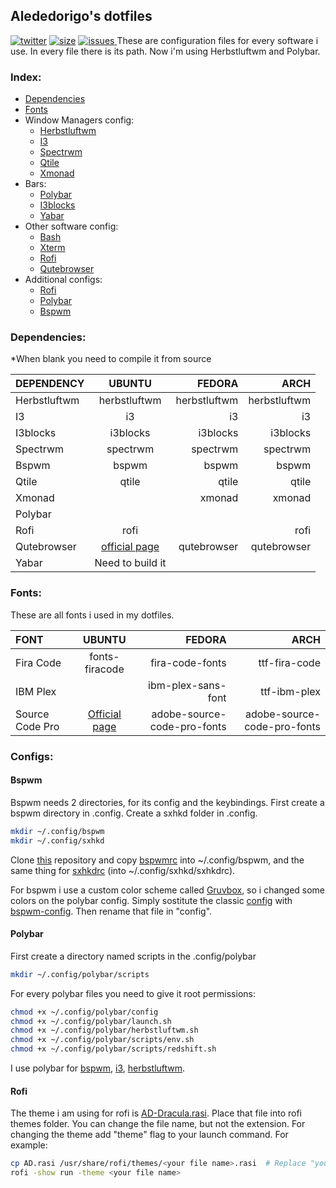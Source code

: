 ## Alededorigo's dotfiles
<a href="https://www.twitter.com/alededorigo">![twitter](https://img.shields.io/twitter/follow/alededorigo?color=1da1f2&style=for-the-badge)</a> <a href="https://github.com/Alededorigo/dotfiles">![size](https://img.shields.io/github/languages/code-size/alededorigo/dotfiles?color=1fbad6&label=size&style=for-the-badge)</a> <a href="https://github.com/Alededorigo/dotfiles/issues">![issues](https://img.shields.io/github/issues/alededorigo/dotfiles?color=c9510c&style=for-the-badge)
</a>
These are configuration files for every software i use.
In every file there is its path.
Now i'm using Herbstluftwm and Polybar.

### Index:
* [Dependencies](https://github.com/Alededorigo/dotfiles#dependencies)
* [Fonts](https://github.com/Alededorigo/dotfiles#fonts)
* Window Managers config:
  * [Herbstluftwm](https://github.com/Alededorigo/dotfiles/tree/main/.config/herbstluftwm)
  * [I3](https://github.com/Alededorigo/dotfiles/tree/main/.config/i3)
  * [Spectrwm](https://github.com/Alededorigo/dotfiles/tree/main/.spectrwm.conf)
  * [Qtile](https://github.com/Alededorigo/dotfiles/tree/main/.config/qtile)
  * [Xmonad](https://github.com/Alededorigo/dotfiles/tree/main/.xmonad/xmonad.hs)
* Bars:
  * [Polybar](https://github.com/Alededorigo/dotfiles/tree/main/.config/polybar)
  * [I3blocks](https://github.com/Alededorigo/dotfiles/tree/main/.config/i3blocks)
  * [Yabar](https://github.com/Alededorigo/dotfiles/tree/main/.config/yabar/yabar.conf)
* Other software config:
  * [Bash](https://github.com/Alededorigo/dotfiles/tree/main/.bashrc)
  * [Xterm](https://github.com/Alededorigo/dotfiles/tree/main/.Xresources)
  * [Rofi](https://github.com/Alededorigo/dotfiles/tree/main/AD.rasi)
  * [Qutebrowser](https://github.com/Alededorigo/dotfiles/tree/main/.config/qutebrowser/config.py)
* Additional configs:
  * [Rofi](https://github.com/Alededorigo/dotfiles#rofi)
  * [Polybar](https://github.com/Alededorigo/dotfiles#polybar)
  * [Bspwm](https://github.com/Alededorigo/dotfiles#bspwm)

### Dependencies:
*When blank you need to compile it from source

| DEPENDENCY     | UBUNTU       | FEDORA       | ARCH         |
| :------------- | :----------: | -----------: | -----------: |
| Herbstluftwm   | herbstluftwm | herbstluftwm | herbstluftwm |
| I3             | i3           | i3           | i3           |
| I3blocks       | i3blocks     | i3blocks     | i3blocks     |
| Spectrwm       | spectrwm     | spectrwm     | spectrwm     |
| Bspwm		     | bspwm        | bspwm        | bspwm 	      |
| Qtile          | qtile        | qtile        | qtile        |
| Xmonad         |              | xmonad       | xmonad       |
| Polybar
| Rofi           | rofi         |              | rofi         |
| Qutebrowser    | [official page](qutebrowser.org/INSTALL.html#on_debian_ubuntu) | qutebrowser | qutebrowser |
| Yabar		     | Need to build it					          |

### Fonts:
These are all fonts i used in my dotfiles.

| FONT           | UBUNTU       | FEDORA       | ARCH         |
| :------------- | :----------: | -----------: | -----------: |
| Fira Code      |fonts-firacode|fira-code-fonts| ttf-fira-code|
| IBM Plex       |              |ibm-plex-sans-font| ttf-ibm-plex|
| Source Code Pro| [Official page](https://askubuntu.com/questions/193072/how-to-use-the-adobe-source-code-pro-font)     | adobe-source-code-pro-fonts | adobe-source-code-pro-fonts |


### Configs:

#### Bspwm
Bspwm needs 2 directories, for its config and the keybindings.
First create a bspwm directory in .config.
Create a sxhkd folder in .config.
```sh
mkdir ~/.config/bspwm
mkdir ~/.config/sxhkd
```
Clone [this](https://github.com/Alededorigo/dotfiles) repository and copy [bspwmrc](https://github.com/Alededorigo/dotfiles/tree/main/.config/bspwm/bspwmrc) into ~/.config/bspwm, and the same thing for [sxhkdrc](https://github.com/Alededorigo/dotfiles/tree/main/.config/sxhkd/sxhkdrc) (into ~/.config/sxhkd/sxhkdrc).

For bspwm i use a custom color scheme called [Gruvbox](https://github.com/morhetz/gruvbox), so i changed some colors on the polybar config.
Simply sostitute the classic [config](https://github.com/alededorigo/dotfiles/tree/main/.config/polybar/config) with [bspwm-config](https://github.com/alededorigo/dotfiles/tree/main/.config/polybar/config-bspwm). Then rename that file in "config".

#### Polybar
First create a directory named scripts in the .config/polybar
```sh
mkdir ~/.config/polybar/scripts
```
For every polybar files you need to give it root permissions:
```sh
chmod +x ~/.config/polybar/config
chmod +x ~/.config/polybar/launch.sh
chmod +x ~/.config/polybar/herbstluftwm.sh
chmod +x ~/.config/polybar/scripts/env.sh
chmod +x ~/.config/polybar/scripts/redshift.sh
```
I use polybar for [bspwm](https://github.com/Alededorigo/dotfiles/tree/main/.config/bspwm), [i3](https://github.com/Alededorigo/dotfiles/tree/main/.config/i3), [herbstluftwm](https://github.com/Alededorigo/dotfiles/tree/main/.config/herbstluftw).

#### Rofi
The theme i am using for rofi is [AD-Dracula.rasi](https://github.com/Alededorigo/dotfiles/tree/main/.config/rofi/themes/AD-Dracula.rasi).
Place that file into rofi themes folder.
You can change the file name, but not the extension.
For changing the theme add "theme" flag to your launch command.
For example:
```sh
cp AD.rasi /usr/share/rofi/themes/<your file name>.rasi  # Replace "your file name" with you rile name
rofi -show run -theme <your file name>
```

